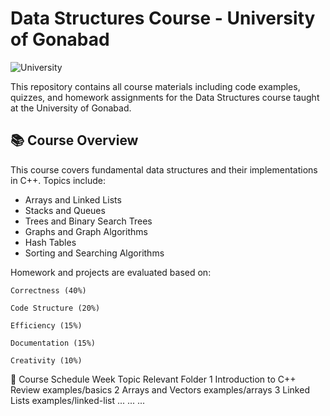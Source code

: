 # Data Structures Course - University of Gonabad

![University](https://img.shields.io/badge/https:/gonabad.ac.ir)

This repository contains all course materials including code examples, quizzes, and homework assignments for the Data Structures course taught at the University of Gonabad.

## 📚 Course Overview

This course covers fundamental data structures and their implementations in C++. Topics include:

- Arrays and Linked Lists
- Stacks and Queues
- Trees and Binary Search Trees
- Graphs and Graph Algorithms
- Hash Tables
- Sorting and Searching Algorithms

Homework and projects are evaluated based on:

    Correctness (40%)

    Code Structure (20%)

    Efficiency (15%)

    Documentation (15%)

    Creativity (10%)

📅 Course Schedule
Week	Topic	Relevant Folder
1	Introduction to C++ Review	examples/basics
2	Arrays and Vectors	examples/arrays
3	Linked Lists	examples/linked-list
...	...	...

